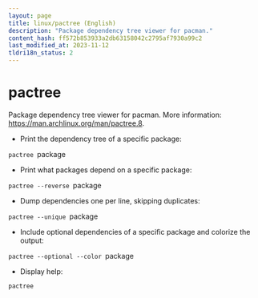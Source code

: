 ```yaml
---
layout: page
title: linux/pactree (English)
description: "Package dependency tree viewer for pacman."
content_hash: ff572b853933a2db63158042c2795af7930a99c2
last_modified_at: 2023-11-12
tldri18n_status: 2
---
```

# pactree

Package dependency tree viewer for pacman.
More information: <https://man.archlinux.org/man/pactree.8>.

- Print the dependency tree of a specific package:

`pactree `<span class="tldr-var badge badge-pill bg-dark-lm bg-white-dm text-white-lm text-dark-dm font-weight-bold">package</span>

- Print what packages depend on a specific package:

`pactree --reverse `<span class="tldr-var badge badge-pill bg-dark-lm bg-white-dm text-white-lm text-dark-dm font-weight-bold">package</span>

- Dump dependencies one per line, skipping duplicates:

`pactree --unique `<span class="tldr-var badge badge-pill bg-dark-lm bg-white-dm text-white-lm text-dark-dm font-weight-bold">package</span>

- Include optional dependencies of a specific package and colorize the output:

`pactree --optional --color `<span class="tldr-var badge badge-pill bg-dark-lm bg-white-dm text-white-lm text-dark-dm font-weight-bold">package</span>

- Display help:

`pactree`
